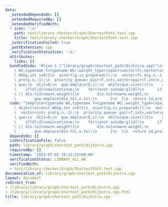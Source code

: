 ```yaml
---
data:
  _extendedDependsOn: []
  _extendedRequiredBy: []
  _extendedVerifiedWith:
  - icon: ':x:'
    path: test/library-checker/Graph/ShortestPath.test.cpp
    title: test/library-checker/Graph/ShortestPath.test.cpp
  _isVerificationFailed: true
  _pathExtension: cpp
  _verificationStatusIcon: ':x:'
  attributes:
    links: []
  bundledCode: "#line 1 \"library/graph/shortest_path/Dijkstra.cpp\"\ntemplate<typename\
    \ WG,typename T=typename WG::weight_type>\npair<vector<T>,vector<int>> dijkstra(const\
    \ WG&g,int s=0){\n  assert(g.is_prepared());\n  vector<T> d(g.n,-1);\n  vector<int>\
    \ pre(g.n,-1);\n  priority_queue< pair<T,int>,vector<pair<T,int>>,greater<pair<T,int>>>\
    \ que;\n  d[s]=0;\n  que.emplace(0,s);\n  while(que.size()){\n    auto [now,id]=que.top();que.pop();\n\
    \    if(d[id]<now)continue;\n    for(const auto&e:g[id])\n      if(d[e.to]==-1\
    \ || d[e.to]>now+e.weight){\n        d[e.to]=now+e.weight;\n        pre[e.to]=id;\n\
    \        que.emplace(d[e.to],e.to);\n      }\n  }\n  return {d,pre};\n}\n"
  code: "template<typename WG,typename T=typename WG::weight_type>\npair<vector<T>,vector<int>>\
    \ dijkstra(const WG&g,int s=0){\n  assert(g.is_prepared());\n  vector<T> d(g.n,-1);\n\
    \  vector<int> pre(g.n,-1);\n  priority_queue< pair<T,int>,vector<pair<T,int>>,greater<pair<T,int>>>\
    \ que;\n  d[s]=0;\n  que.emplace(0,s);\n  while(que.size()){\n    auto [now,id]=que.top();que.pop();\n\
    \    if(d[id]<now)continue;\n    for(const auto&e:g[id])\n      if(d[e.to]==-1\
    \ || d[e.to]>now+e.weight){\n        d[e.to]=now+e.weight;\n        pre[e.to]=id;\n\
    \        que.emplace(d[e.to],e.to);\n      }\n  }\n  return {d,pre};\n}"
  dependsOn: []
  isVerificationFile: false
  path: library/graph/shortest_path/Dijkstra.cpp
  requiredBy: []
  timestamp: '2023-07-02 19:12:22+09:00'
  verificationStatus: LIBRARY_ALL_WA
  verifiedWith:
  - test/library-checker/Graph/ShortestPath.test.cpp
documentation_of: library/graph/shortest_path/Dijkstra.cpp
layout: document
redirect_from:
- /library/library/graph/shortest_path/Dijkstra.cpp
- /library/library/graph/shortest_path/Dijkstra.cpp.html
title: library/graph/shortest_path/Dijkstra.cpp
---
```

